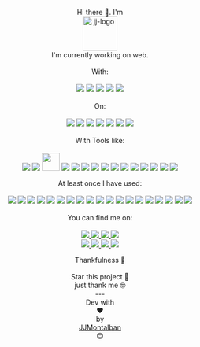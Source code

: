 <p align="center">
  Hi there 👋. I'm <br>
  <a href="https://jjmontalban.github.io" target="_blank">
    <img alt="jj-logo" height="70" alt="Amplication Logo" src="https://jjmontalban.github.io/images/logoJJ.png"/>
  </a>
  <br>
  I'm currently working on web.
  <br><br>
  With:
  <br><br>
  <img src="https://img.shields.io/badge/php-%23777BB4.svg?style=for-the-badge&logo=php&logoColor=white"/>
  <img src="https://img.shields.io/badge/javascript-%23323330.svg?style=for-the-badge&logo=javascript&logoColor=%23F7DF1E"/>
  <img src="https://img.shields.io/badge/html5-%23E34F26.svg?style=for-the-badge&logo=html5&logoColor=white"/>
  <img src="https://img.shields.io/badge/css3-%231572B6.svg?style=for-the-badge&logo=css3&logoColor=white"/>
  <img src="https://img.shields.io/badge/mysql-%234479A1.svg?&style=for-the-badge&logo=mysql&logoColor=white" />
<br><br>
On:
<br><br>
<img src="https://img.shields.io/badge/laravel-%23FF2D20.svg?style=for-the-badge&logo=laravel&logoColor=white"/>
<img src="https://img.shields.io/badge/WordPress-%23117AC9.svg?style=for-the-badge&logo=WordPress&logoColor=white"/>
<img src="https://img.shields.io/badge/woo-%2396588A.svg?&style=for-the-badge&logo=woo&logoColor=white"/>
<img src="https://img.shields.io/badge/vuejs-%2335495e.svg?style=for-the-badge&logo=vuedotjs&logoColor=%234FC08D"/>
<img src="https://img.shields.io/badge/jquery-%230769AD.svg?style=for-the-badge&logo=jquery&logoColor=white"/>
<img src="https://img.shields.io/badge/bootstrap-%23563D7C.svg?style=for-the-badge&logo=bootstrap&logoColor=white"/>
<img src="https://img.shields.io/badge/SASS-hotpink.svg?style=for-the-badge&logo=SASS&logoColor=white"/>
<br><br>
With Tools like:
<br><br>
<img src="https://img.shields.io/badge/git-%23F05033.svg?style=for-the-badge&logo=git&logoColor=white"/>
<img src="https://img.shields.io/badge/Visual%20Studio%20Code-0078d7.svg?style=for-the-badge&logo=visual-studio-code&logoColor=white"/>
<img width="36" src="https://mir-s3-cdn-cf.behance.net/projects/404/00721791097665.Y3JvcCwxMzAwLDEwMTYsMCwxMg.png"/>
<img src="https://img.shields.io/badge/composer-%23885630.svg?&style=for-the-badge&logo=composer&logoColor=white"/>
<img src="https://img.shields.io/badge/npm-%23CB3837.svg?&style=for-the-badge&logo=npm&logoColor=white"/>
<img src="https://img.shields.io/badge/composer-%23885630.svg?&style=for-the-badge&logo=composer&logoColor=white"/>
<img src="https://img.shields.io/badge/plesk-%2352BBE6.svg?&style=for-the-badge&logo=plesk&logoColor=black" />
<img src="https://img.shields.io/badge/xampp-%23FB7A24.svg?&style=for-the-badge&logo=xampp&logoColor=white" />
<img src="https://img.shields.io/badge/mariadb-%23003545.svg?&style=for-the-badge&logo=mariadb&logoColor=white" />
<img src="https://img.shields.io/badge/json-%23000000.svg?&style=for-the-badge&logo=json&logoColor=white" />
<img src="https://img.shields.io/badge/Adobe%20Photoshop-31A8FF?style=for-the-badge&logo=Adobe%20Photoshop&logoColor=black" />
<img src="https://img.shields.io/badge/GNU%20Bash-4EAA25?style=for-the-badge&logo=GNU%20Bash&logoColor=white" />
<img src="https://img.shields.io/badge/_underscore-0371B5?style=for-the-badge&logo=underscore.js&logoColor=white" />
<img src="https://img.shields.io/badge/Webpack-8DD6F9?style=for-the-badge&logo=Webpack&logoColor=white" />
<img src="https://img.shields.io/badge/trello-%230079BF.svg?&style=for-the-badge&logo=trello&logoColor=white" />
<br>
</p>
<p align="center">
At least once I have used:
<br><br>
<img src="https://img.shields.io/badge/yarn-%232C8EBB.svg?&style=for-the-badge&logo=yarn&logoColor=white" />
<img src="https://img.shields.io/badge/joomla-%235091CD.svg?&style=for-the-badge&logo=joomla&logoColor=white" />
<img src="https://img.shields.io/badge/SQLite-07405E?style=for-the-badge&logo=sqlite&logoColor=white" />
<img src="https://img.shields.io/badge/Angular-DD0031?style=for-the-badge&logo=angular&logoColor=white" />
<img src="https://img.shields.io/badge/Codeigniter-EF4223?style=for-the-badge&logo=codeigniter&logoColor=white" />
<img src="https://img.shields.io/badge/Heroku-430098?style=for-the-badge&logo=heroku&logoColor=white" />
<img src="https://img.shields.io/badge/Amazon_AWS-FF9900?style=for-the-badge&logo=amazonaws&logoColor=white" />
<img src="https://img.shields.io/badge/redis-%23DD0031.svg?&style=for-the-badge&logo=redis&logoColor=white" />
<img src="https://img.shields.io/badge/nuxt.js-00C58E?style=for-the-badge&logo=nuxtdotjs&logoColor=white" />
<img src="https://img.shields.io/badge/Cordova-35434F?style=for-the-badge&logo=apache-cordova&logoColor=E8E8E8" />
<img src="https://img.shields.io/badge/Gulp-CF4647?style=for-the-badge&logo=gulp&logoColor=white" />
<img src="https://img.shields.io/badge/Emacs-%237F5AB6.svg?&style=for-the-badge&logo=gnu-emacs&logoColor=white" />
<img src="https://img.shields.io/badge/vuetify-%231867C0.svg?&style=for-the-badge&logo=vuetify&logoColor=white" />
<img src="https://img.shields.io/badge/bulma-%2300D1B2.svg?&style=for-the-badge&logo=bulma&logoColor=white" />
<img src="https://img.shields.io/badge/jenkins-%23D24939.svg?&style=for-the-badge&logo=jenkins&logoColor=white" />
<img src="https://img.shields.io/badge/bower-%23EF5734.svg?&style=for-the-badge&logo=bower&logoColor=white" />
<img src="https://img.shields.io/badge/c%2B%2B-%2300599C.svg?&style=for-the-badge&logo=c%2B%2B&logoColor=white" />
<img src="https://img.shields.io/badge/cpanel-%23FF6C2C.svg?&style=for-the-badge&logo=cpanel&logoColor=white" />
<img src="https://img.shields.io/badge/node.js-%23339933.svg?&style=for-the-badge&logo=node.js&logoColor=white" />
<br><br>
You can find me on:<br><br>
  <a href="https://www.flickr.com/photos/kinkijurado/">
      <img src="https://img.shields.io/badge/flickr-%230063DC.svg?&style=for-the-badge&logo=flickr&logoColor=white" />
  </a>
   <a href="https://www.behance.net/jjmontalban">
      <img src="https://img.shields.io/badge/behance-%231769FF.svg?&style=for-the-badge&logo=behance&logoColor=white" />
  </a>
  <a href="https://www.linkedin.com/in/jjmontalban/">
      <img src="https://img.shields.io/badge/linkedin-%230A66C2.svg?&style=for-the-badge&logo=linkedin&logoColor=white" />
  </a>
  <a href="https://stackoverflow.com/users/11540055/jjmontalban">
      <img src="https://img.shields.io/badge/stack%20overflow-%23FE7A16.svg?&style=for-the-badge&logo=stack%20overflow&logoColor=white" />
  </a><br>
  <a href="https://open.spotify.com/user/kinorro?si=Pk1jXLNHS-ildPBBtPObmA&nd=1">
      <img src="https://img.shields.io/badge/spotify-%231ED760.svg?&style=for-the-badge&logo=spotify&logoColor=white" />
  </a>
  <a href="https://www.chess.com/member/jjmontalban">
      <img src="https://img.shields.io/badge/lichess-%23000000.svg?&style=for-the-badge&logo=lichess&logoColor=white" />
  </a>
  <a href="https://www.imdb.com/user/ur22137408/">
      <img src="https://img.shields.io/badge/imdb-%23E6B91E.svg?&style=for-the-badge&logo=imdb&logoColor=black" />
  </a>
    <a href="https://www.unsplash.com/jjmontalban">
      <img src="https://img.shields.io/badge/unsplash-%23000000.svg?&style=for-the-badge&logo=unsplash&logoColor=white" />

  </a>
</p>
<p align="center">
Thankfulness 🎁
<br><br>
Star this project 📢 
<br>
just thank me 🤓
<br>
---
<br>
Dev with <br>❤️ <br>by<br> <a href="https://jjmontalban.github.io">JJMontalban</a><br>😊
</p>
